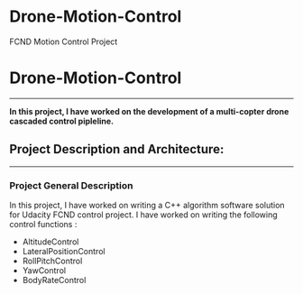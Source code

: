 # Drone-Motion-Control
FCND Motion Control Project

# **Drone-Motion-Control**
---

**In this project, I have worked on the development of a multi-copter drone cascaded control pipleline.**

## Project Description and Architecture:
---
### Project General Description
In this project, I have worked on writing a C++ algorithm software solution for Udacity FCND control project.
I have worked on writing the following control functions :
 - AltitudeControl
 - LateralPositionControl
 - RollPitchControl
 - YawControl
 - BodyRateControl


